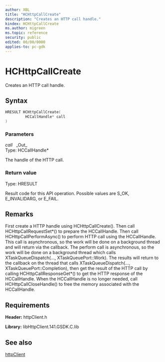```yaml
---
author: XBL
title: "HCHttpCallCreate"
description: "Creates an HTTP call handle."
kindex: HCHttpCallCreate
ms.author: migreen
ms.topic: reference
security: public
edited: 00/00/0000
applies-to: pc-gdk
---
```


# HCHttpCallCreate  

Creates an HTTP call handle.  

## Syntax  
  
```cpp
HRESULT HCHttpCallCreate(  
         HCCallHandle* call  
)  
```  
  
### Parameters  
  
*call* &nbsp;&nbsp;\_Out\_  
Type: HCCallHandle*  
  
The handle of the HTTP call.  
  
  
### Return value  
Type: HRESULT
  
Result code for this API operation. Possible values are S_OK, E_INVALIDARG, or E_FAIL.
  
## Remarks  
  
First create a HTTP handle using HCHttpCallCreate(). Then call HCHttpCallRequestSet*() to prepare the HCCallHandle. Then call HCHttpCallPerformAsync() to perform HTTP call using the HCCallHandle. This call is asynchronous, so the work will be done on a background thread and will return via the callback. The perform call is asynchronous, so the work will be done on a background thread which calls XTaskQueueDispatch(..., XTaskQueuePort::Work). The results will return to the callback on the thread that calls XTaskQueueDispatch(..., XTaskQueuePort::Completion), then get the result of the HTTP call by calling HCHttpCallResponseGet*() to get the HTTP response of the HCCallHandle. When the HCCallHandle is no longer needed, call HCHttpCallCloseHandle() to free the memory associated with the HCCallHandle.
  
## Requirements  
  
**Header:** httpClient.h
  
**Library:** libHttpClient.141.GSDK.C.lib
  
## See also  
[httpClient](../httpclient_members.md)  
  
  
